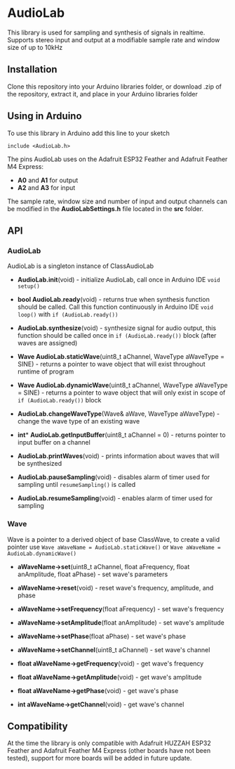 # AudioLab

This library is used for sampling and synthesis of signals in realtime. Supports stereo input and output at a modifiable sample rate and window size of up to 10kHz

## Installation

Clone this repository into your Arduino libraries folder, or download .zip of the repository, extract it, and place in your Arduino libraries folder

## Using in Arduino

To use this library in Arduino add this line to your sketch 

`include <AudioLab.h>`

The pins AudioLab uses on the Adafruit ESP32 Feather and Adafruit Feather M4 Express:
* **A0** and **A1** for output
* **A2** and **A3** for input

The sample rate, window size and number of input and output channels can be modified in the **AudioLabSettings.h** file located in the **src** folder.

## API

### AudioLab

AudioLab is a singleton instance of ClassAudioLab

* **AudioLab.init**(void) - initialize AudioLab, call once in Arduino IDE `void setup()`

* **bool AudioLab.ready**(void) - returns true when synthesis function should be called. Call this function continuously in Arduino IDE `void loop()` with `if (AudioLab.ready())`

* **AudioLab.synthesize**(void) - synthesize signal for audio output, this function should be called once in `if (AudioLab.ready())` block (after waves are assigned)

* **Wave AudioLab.staticWave**(uint8_t aChannel, WaveType aWaveType = SINE) - returns a pointer to wave object that will exist throughout runtime of program

* **Wave AudioLab.dynamicWave**(uint8_t aChannel, WaveType aWaveType = SINE) - returns a pointer to wave object that will only exist in scope of `if (AudioLab.ready())` block

* **AudioLab.changeWaveType**(Wave& aWave, WaveType aWaveType) - change the wave type of an existing wave

* **int*** **AudioLab.getInputBuffer**(uint8_t aChannel = 0) - returns pointer to input buffer on a channel

* **AudioLab.printWaves**(void) - prints information about waves that will be synthesized

* **AudioLab.pauseSampling**(void) - disables alarm of timer used for sampling until `resumeSampling()` is called

* **AudioLab.resumeSampling**(void) - enables alarm of timer used for sampling

### Wave

Wave is a pointer to a derived object of base ClassWave, to create a valid pointer use `Wave aWaveName = AudioLab.staticWave()` or `Wave aWaveName = AudioLab.dynamicWave()`

* **aWaveName->set**(uint8_t aChannel, float aFrequency, float anAmplitude, float aPhase) - set wave's parameters

* **aWaveName->reset**(void) - reset wave's frequency, amplitude, and phase

* **aWaveName->setFrequency**(float aFrequency) - set wave's frequency

* **aWaveName->setAmplitude**(float anAmplitude) - set wave's amplitude

* **aWaveName->setPhase**(float aPhase) - set wave's phase

* **aWaveName->setChannel**(uint8_t aChannel) - set wave's channel

* **float aWaveName->getFrequency**(void) - get wave's frequency

* **float aWaveName->getAmplitude**(void) - get wave's amplitude

* **float aWaveName->getPhase**(void) - get wave's phase

* **int aWaveName->getChannel**(void) - get wave's channel

## Compatibility

At the time the library is only compatible with Adafruit HUZZAH ESP32 Feather and Adafruit Feather M4 Express (other boards have not been tested), support for more boards will be added in future update.